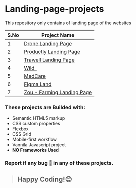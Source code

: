 # Landing-page-projects
This repository only contains of landing page of the websites

| S.No| Project Name |
| --- | -----------  |
|  1  | [Drone Landing Page](https://github.com/Dinesh1042/Landing-page-projects/tree/main/Drone%20Landing%20Page) |  
|  2  | [Productly Landing Page](https://github.com/Dinesh1042/Landing-page-projects/tree/main/Productly)  |
|  3  | [Trawell Landing Page](https://github.com/Dinesh1042/Landing-page-projects/tree/main/Trawell)  |
|  4  | [Wild_](https://github.com/Dinesh1042/Landing-page-projects/tree/main/Wild_)   |
|  5  | [MedCare](https://github.com/Dinesh1042/Landing-page-projects/tree/main/MedCare)  |
|  6  | [Figma Land](https://github.com/Dinesh1042/Landing-page-projects/tree/main/Figma%20Land) |
|  7  | [Zou - Farming Landing Page](https://github.com/Dinesh1042/Landing-page-projects/tree/main/Farming%20%F0%9F%8C%BE) |

### These projects are Builded with:

- Semantic HTML5 markup
- CSS custom properties
- Flexbox
- CSS Grid
- Mobile-first workflow
- Vannila Javascript project
- **NO Frameworks Used**

### Report if any bug 🐛 in any of these projects.

> ## Happy Coding!😊
